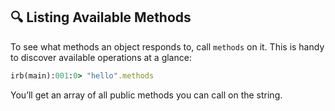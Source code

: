 ## 🔍 Listing Available Methods

To see what methods an object responds to, call `methods` on it. This is handy to discover available operations at a glance:

```ruby
irb(main):001:0> "hello".methods
```

You’ll get an array of all public methods you can call on the string.